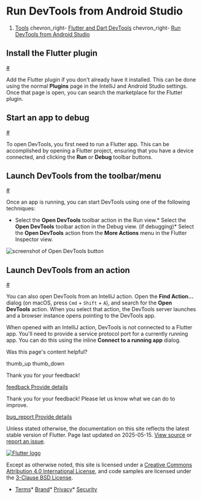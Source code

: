 Run DevTools from Android Studio
================================

1. [Tools](/tools) chevron\_right- [Flutter and Dart DevTools](/tools/devtools) chevron\_right- [Run DevTools from Android Studio](/tools/devtools/android-studio)

Install the Flutter plugin
--------------------------

[#](#install-the-flutter-plugin)

Add the Flutter plugin if you don't already have it installed. This can be done using the normal **Plugins** page in the IntelliJ and Android Studio settings. Once that page is open, you can search the marketplace for the Flutter plugin.

Start an app to debug
---------------------

[#](#run-and-debug)

To open DevTools, you first need to run a Flutter app. This can be accomplished by opening a Flutter project, ensuring that you have a device connected, and clicking the **Run** or **Debug** toolbar buttons.

Launch DevTools from the toolbar/menu
-------------------------------------

[#](#launch-devtools-from-the-toolbarmenu)

Once an app is running, you can start DevTools using one of the following techniques:

* Select the **Open DevTools** toolbar action in the Run view.* Select the **Open DevTools** toolbar action in the Debug view. (if debugging)* Select the **Open DevTools** action from the **More Actions** menu in the Flutter Inspector view.

![screenshot of Open DevTools button](/assets/images/docs/tools/devtools/android_studio_open_devtools.png)

Launch DevTools from an action
------------------------------

[#](#launch-devtools-from-an-action)

You can also open DevTools from an IntelliJ action. Open the **Find Action...** dialog (on macOS, press `Cmd` + `Shift` + `A`), and search for the **Open DevTools** action. When you select that action, the DevTools server launches and a browser instance opens pointing to the DevTools app.

When opened with an IntelliJ action, DevTools is not connected to a Flutter app. You'll need to provide a service protocol port for a currently running app. You can do this using the inline **Connect to a running app** dialog.

Was this page's content helpful?

thumb\_up thumb\_down

Thank you for your feedback!

 [feedback Provide details](https://github.com/flutter/website/issues/new?template=1_page_issue.yml&&page-url=https://docs.flutter.dev/tools/devtools/android-studio/&page-source=https://github.com/flutter/website/tree/main/src/content/tools/devtools/android-studio.md)

Thank you for your feedback! Please let us know what we can do to improve.

 [bug\_report Provide details](https://github.com/flutter/website/issues/new?template=1_page_issue.yml&&page-url=https://docs.flutter.dev/tools/devtools/android-studio/&page-source=https://github.com/flutter/website/tree/main/src/content/tools/devtools/android-studio.md)

Unless stated otherwise, the documentation on this site reflects the latest stable version of Flutter. Page last updated on 2025-05-15. [View source](https://github.com/flutter/website/tree/main/src/content/tools/devtools/android-studio.md) or [report an issue](https://github.com/flutter/website/issues/new?template=1_page_issue.yml&&page-url=https://docs.flutter.dev/tools/devtools/android-studio/&page-source=https://github.com/flutter/website/tree/main/src/content/tools/devtools/android-studio.md "Report an issue with this page").

[![Flutter logo](/assets/images/branding/flutter/logo+text/horizontal/white.svg)](https://flutter.dev)

Except as otherwise noted, this site is licensed under a [Creative Commons Attribution 4.0 International License](https://creativecommons.org/licenses/by/4.0/), and code samples are licensed under the [3-Clause BSD License](https://opensource.org/licenses/BSD-3-Clause).

* [Terms](/tos "Terms of use")* [Brand](/brand "Brand usage guidelines")* [Privacy](https://policies.google.com/privacy "Privacy policy")* [Security](/security "Security philosophy and practices")

   